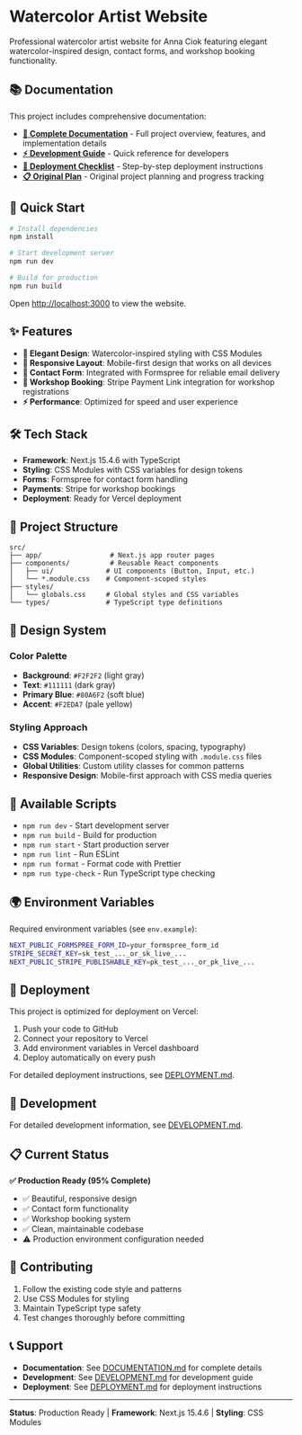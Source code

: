 # Watercolor Artist Website

Professional watercolor artist website for Anna Ciok featuring elegant watercolor-inspired design, contact forms, and workshop booking functionality.

## 📚 Documentation

This project includes comprehensive documentation:

- **[📖 Complete Documentation](DOCUMENTATION.md)** - Full project overview, features, and implementation details
- **[⚡ Development Guide](DEVELOPMENT.md)** - Quick reference for developers
- **[🚀 Deployment Checklist](DEPLOYMENT.md)** - Step-by-step deployment instructions
- **[📋 Original Plan](PLAN.md)** - Original project planning and progress tracking

## 🚀 Quick Start

```bash
# Install dependencies
npm install

# Start development server
npm run dev

# Build for production
npm run build
```

Open [http://localhost:3000](http://localhost:3000) to view the website.

## ✨ Features

- **🎨 Elegant Design**: Watercolor-inspired styling with CSS Modules
- **📱 Responsive Layout**: Mobile-first design that works on all devices
- **📧 Contact Form**: Integrated with Formspree for reliable email delivery
- **🎨 Workshop Booking**: Stripe Payment Link integration for workshop registrations
- **⚡ Performance**: Optimized for speed and user experience

## 🛠️ Tech Stack

- **Framework**: Next.js 15.4.6 with TypeScript
- **Styling**: CSS Modules with CSS variables for design tokens
- **Forms**: Formspree for contact form handling
- **Payments**: Stripe for workshop bookings
- **Deployment**: Ready for Vercel deployment

## 📁 Project Structure

```
src/
├── app/                 # Next.js app router pages
├── components/          # Reusable React components
│   ├── ui/             # UI components (Button, Input, etc.)
│   └── *.module.css    # Component-scoped styles
├── styles/
│   └── globals.css     # Global styles and CSS variables
└── types/              # TypeScript type definitions
```

## 🎨 Design System

### Color Palette
- **Background**: `#F2F2F2` (light gray)
- **Text**: `#111111` (dark gray)
- **Primary Blue**: `#80A6F2` (soft blue)
- **Accent**: `#F2EDA7` (pale yellow)

### Styling Approach
- **CSS Variables**: Design tokens (colors, spacing, typography)
- **CSS Modules**: Component-scoped styling with `.module.css` files
- **Global Utilities**: Custom utility classes for common patterns
- **Responsive Design**: Mobile-first approach with CSS media queries

## 🔧 Available Scripts

- `npm run dev` - Start development server
- `npm run build` - Build for production
- `npm run start` - Start production server
- `npm run lint` - Run ESLint
- `npm run format` - Format code with Prettier
- `npm run type-check` - Run TypeScript type checking

## 🌍 Environment Variables

Required environment variables (see `env.example`):

```bash
NEXT_PUBLIC_FORMSPREE_FORM_ID=your_formspree_form_id
STRIPE_SECRET_KEY=sk_test_..._or_sk_live_...
NEXT_PUBLIC_STRIPE_PUBLISHABLE_KEY=pk_test_..._or_pk_live_...
```

## 🚀 Deployment

This project is optimized for deployment on Vercel:

1. Push your code to GitHub
2. Connect your repository to Vercel
3. Add environment variables in Vercel dashboard
4. Deploy automatically on every push

For detailed deployment instructions, see [DEPLOYMENT.md](DEPLOYMENT.md).

## 📖 Development

For detailed development information, see [DEVELOPMENT.md](DEVELOPMENT.md).

## 📋 Current Status

**✅ Production Ready (95% Complete)**

- ✅ Beautiful, responsive design
- ✅ Contact form functionality
- ✅ Workshop booking system
- ✅ Clean, maintainable codebase
- ⚠️ Production environment configuration needed

## 🤝 Contributing

1. Follow the existing code style and patterns
2. Use CSS Modules for styling
3. Maintain TypeScript type safety
4. Test changes thoroughly before committing

## 📞 Support

- **Documentation**: See [DOCUMENTATION.md](DOCUMENTATION.md) for complete details
- **Development**: See [DEVELOPMENT.md](DEVELOPMENT.md) for development guide
- **Deployment**: See [DEPLOYMENT.md](DEPLOYMENT.md) for deployment instructions

---

**Status**: Production Ready | **Framework**: Next.js 15.4.6 | **Styling**: CSS Modules
